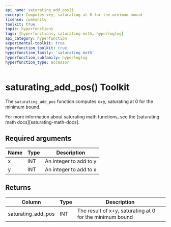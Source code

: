 ```yaml
---
api_name: saturating_add_pos()
excerpt: Computes x+y, saturating at 0 for the minimum bound
license: community
toolkit: true
topic: hyperfunctions
tags: [hyperfunctions, saturating math, hyperloglog]
api_category: hyperfunction
experimental-toolkit: true
hyperfunction_toolkit: true
hyperfunction_family: 'saturating math'
hyperfunction_subfamily: hyperloglog
hyperfunction_type: accessor
---
```


# saturating_add_pos()  <tag type="toolkit">Toolkit</tag>
The `saturating_add_pos` function computes x+y, saturating at 0 for the minimum bound.

For more information about saturating math functions, see the
[saturating math docs][saturating-math-docs].

## Required arguments

|Name|Type|Description|
|-|-|-|
|x|INT| An integer to add to y|
|y|INT| An integer to add to x |

## Returns

|Column|Type|Description|
|-|-|-|
|saturating_add_pos|INT| The result of x+y, saturating at 0 for the minimum bound |


[hyperfunctions-approx-count-distincts]: timescaledb/:currentVersion:/how-to-guides/hyperfunctions/approx-count-distincts/
